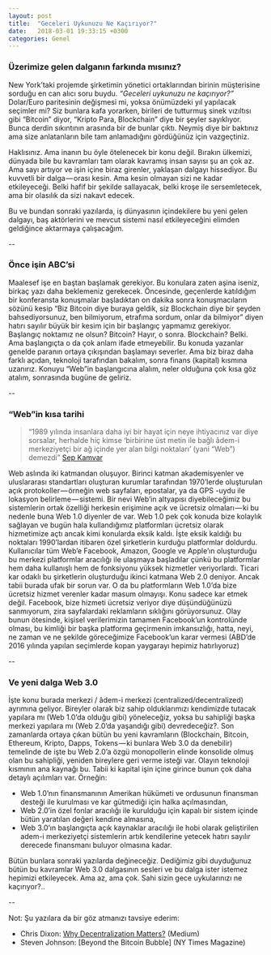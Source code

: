 ```yaml
---
layout: post
title:  "Geceleri Uykunuzu Ne Kaçırıyor?"
date:   2018-03-01 19:33:15 +0300
categories: Genel
---
```


### Üzerimize gelen dalganın farkında mısınız?
New York’taki projemde şirketimin yönetici ortaklarından birinin müşterisine sorduğu en can alıcı soru buydu. *“Geceleri uykunuzu ne kaçırıyor?”* Dolar/Euro paritesinin değişmesi mi, yoksa önümüzdeki yıl yapılacak seçimler mi? Siz bunlara kafa yorarken, birileri de tutturmuş sinek vızıltısı gibi “Bitcoin” diyor, “Kripto Para, Blockchain” diye bir şeyler sayıklıyor. Bunca derdin sıkıntının arasında bir de bunlar çıktı. Neymiş diye bir baktınız ama size anlatanların bile tam anlamadığını gördüğünüz için vazgeçtiniz.

Haklısınız. Ama inanın bu öyle ötelenecek bir konu değil. Bırakın ülkemizi, dünyada bile bu kavramları tam olarak kavramış insan sayısı şu an çok az. Ama sayı artıyor ve işin içine biraz girenler, yaklaşan dalgayı hissediyor. Bu kuvvetli bir dalga — orası kesin. Ama kesin olmayan sizi ne kadar etkileyeceği. Belki hafif bir şekilde sallayacak, belki kroşe ile sersemletecek, ama bir olasılık da sizi nakavt edecek.

Bu ve bundan sonraki yazılarda, iş dünyasının içindekilere bu yeni gelen dalgayı, baş aktörlerini ve mevcut sistemi nasıl etkileyeceğini elimden geldiğince aktarmaya çalışacağım.


--

### Önce işin ABC’si
Maalesef işe en baştan başlamak gerekiyor. Bu konulara zaten aşina iseniz, birkaç yazı daha beklemeniz gerekecek. Öncesinde, geçenlerde katıldığım bir konferansta konuşmalar başladıktan on dakika sonra konuşmacıların sözünü kesip “Biz Bitcoin diye buraya geldik, siz Blockchain diye bir şeyden bahsediyorsunuz, ben bilmiyorum, etrafıma sordum, onlar da bilmiyor” diyen hatırı sayılır büyük bir kesim için bir başlangıç yapmamız gerekiyor.
Başlangıç noktamız ne olsun? Bitcoin? Hayır, o sonra. Blockchain? Belki. Ama başlangıçta o da çok anlam ifade etmeyebilir. Bu konuda yazanlar genelde paranın ortaya çıkışından başlamayı severler. Ama biz biraz daha farklı açıdan, teknoloji tarafından bakalım, sonra finans (kapital) kısmına uzanırız. Konuyu “Web”in başlangıcına alalım, neler olduğuna çok kısa göz atalım, sonrasında bugüne de geliriz.


--

### “Web”in kısa tarihi
> “1989 yılında insanlara daha iyi bir hayat için neye ihtiyacınız var diye sorsalar, herhalde hiç kimse ‘birbirine üst metin ile bağlı âdem-i merkeziyetçi bir ağ içinde yer alan bilgi noktaları’ (yani “Web”) demezdi” [Sep Kamvar](http://farmerandfarmer.org/mastery/builder.html)

Web aslında iki katmandan oluşuyor. Birinci katman akademisyenler ve uluslararası standartları oluşturan kurumlar tarafından 1970’lerde oluşturulan açık protokoller — örneğin web sayfaları, epostalar, ya da GPS -uydu ile lokasyon belirleme — sistemi. Bir nevi Web’in altyapısı diyebileceğimiz bu sistemlerin ortak özelliği herkesin erişimine açık ve ücretsiz olmaları — ki bu nedenle buna Web 1.0 diyenler de var.
Web 1.0 pek çok konuda bize kolaylık sağlayan ve bugün hala kullandığımız platformları ücretsiz olarak hizmetimize açtı ancak kimi konularda eksik kaldı. İşte eksik kaldığı bu noktaları 1990’lardan itibaren özel şirketlerin kurduğu platformlar doldurdu. Kullanıcılar tüm Web’e Facebook, Amazon, Google ve Apple’ın oluşturduğu bu merkezi platformlar aracılığı ile ulaşmaya başladılar çünkü bu platformlar hem daha kullanışlı hem de fonksiyonu yüksek hizmetler veriyorlardı. Ticari kar odaklı bu şirketlerin oluşturduğu ikinci katmana Web 2.0 deniyor.
Ancak tabii burada ufak bir sorun var. O da bu platformların Web 1.0’da bize ücretsiz hizmet verenler kadar masum olmayışı. Konu sadece kar etmek değil. Facebook, bize hizmeti ücretsiz veriyor diye düşündüğünüzü sanmıyorum, zira sayfalardaki reklamların sıklığını görüyorsunuz. Olay bunun ötesinde, kişisel verilerimizin tamamen Facebook’un kontrolünde olması, bu kimliği bir başka platforma geçirmenin imkansızlığı, hatta, neyi, ne zaman ve ne şekilde göreceğimize Facebook’un karar vermesi (ABD’de 2016 yılında yapılan seçimlerde kopan yaygarayı hepimiz hatırlıyoruz)


--

### Ve yeni dalga Web 3.0
İşte konu burada merkezi / âdem-i merkezi (centralized/decentralized) ayrımına geliyor. Bireyler olarak biz sahip olduklarımızı kendimizde tutacak yapılara mı (Web 1.0’da olduğu gibi) yöneleceğiz, yoksa bu sahipliği başka merkezi yapılara mı (Web 2.0’da yaşandığı gibi) devredeceğiz?.
Son zamanlarda ortaya çıkan bütün bu yeni kavramların (Blockchain, Bitcoin, Ethereum, Kripto, Dapps, Tokens — ki bunlara Web 3.0 da denebilir) temelinde de işte bu Web 2.0’a özgü monopollerin elinde konsolide olmuş olan bu sahipliği, yeniden bireylere geri verme isteği var.
Olayın teknoloji kısmının ana kaynağı bu. Tabii ki kapital işin içine girince bunun çok daha detaylı açılımları var. Örneğin:
* Web 1.0’nın finansmanının Amerikan hükümeti ve ordusunun finansman desteği ile kurulması ve kar gütmediği için halka açılmasından,
* Web 2.0’in özel fonlar aracılığı ile kurulduğu için kapalı bir sistem içinde bütün yaratılan değeri kendine almasına,
* Web 3.0’ın başlangıçta açık kaynaklar aracılığı ile hobi olarak geliştirilen adem-i merkeziyetçi sistemlerin artık kendilerine yetecek hatırı sayılır derecede finansmanı buluyor olmasına kadar. 

Bütün bunlara sonraki yazılarda değineceğiz. Dediğimiz gibi duyduğunuz bütün bu kavramlar Web 3.0 dalgasının sesleri ve bu dalga ister istemez hepimizi etkileyecek. Ama az, ama çok.
Sahi sizin gece uykularınızı ne kaçırıyor?..


-- 

Not: Şu yazılara da bir göz atmanızı tavsiye ederim: 
* Chris Dixon: [Why Decentralization Matters?](https://medium.com/@cdixon/why-decentralization-matters-5e3f79f7638e) (Medium)
* Steven Johnson: [Beyond the Bitcoin Bubble] (NY Times Magazine)
